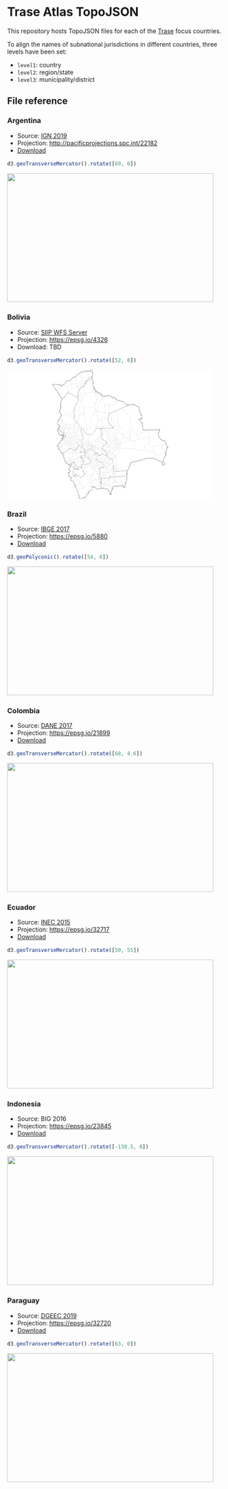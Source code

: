 # Trase Atlas TopoJSON

This repository hosts TopoJSON files for each of the [Trase](https://trase.earth) focus countries.

To align the names of subnational jurisdictions in different countries, three levels have been set:  

* `level1`: country
* `level2`: region/state
* `level3`: municipality/district

## File reference

### Argentina
* Source: [IGN 2019](https://www.ign.gob.ar/NuestrasActividades/InformacionGeoespacial/CapasSIG)
* Projection: http://pacificprojections.spc.int/22182
* [Download](https://cdn.jsdelivr.net/npm/@bayre/trase-atlas@1.1/files/argentina.json)

```js
d3.geoTransverseMercator().rotate([69, 0])
````

<img src="https://raw.githubusercontent.com/sei-international/trase-atlas/master/img/Argentina.png" width="480" height="300">

### Bolivia
* Source: [SIIP WFS Server](http://siip.produccion.gob.bo:8080/geoserver/ows)
* Projection: https://epsg.io/4326
* Download: TBD


```js
d3.geoTransverseMercator().rotate([52, 0])
```

<img src="https://raw.githubusercontent.com/sei-international/trase-atlas/master/img/Bolivia.png" width="480" height="300">

### Brazil
* Source: [IBGE 2017](https://www.ibge.gov.br/geociencias/organizacao-do-territorio/malhas-territoriais/15774-malhas.html?=&t=downloads)
* Projection: https://epsg.io/5880
* [Download](https://cdn.jsdelivr.net/npm/@bayre/trase-atlas@1.1/files/brazil.json)

```js
d3.geoPolyconic().rotate([54, 0])
````

<img src="https://raw.githubusercontent.com/sei-international/trase-atlas/master/img/Brazil.png" width="480" height="300">

### Colombia
* Source: [DANE 2017](https://geoportal.dane.gov.co/servicios/descarga-y-metadatos/descarga-mgn-marco-geoestadistico-nacional/)
* Projection: https://epsg.io/21899
* [Download](https://cdn.jsdelivr.net/npm/@bayre/trase-atlas@1.1/files/colombia.json)

```js
d3.geoTransverseMercator().rotate([68, 4.6])
````

<img src="https://raw.githubusercontent.com/sei-international/trase-atlas/master/img/Colombia.png" width="480" height="300">

### Ecuador
* Source: [INEC 2015](https://www.ecuadorencifras.gob.ec/documentos/web-inec/Cartografia/Clasificador_Geografico/2015/)
* Projection: https://epsg.io/32717
* [Download](https://cdn.jsdelivr.net/npm/@bayre/trase-atlas@1.1/files/ecuador.json)

```js
d3.geoTransverseMercator().rotate([50, 55])
````

<img src="https://raw.githubusercontent.com/sei-international/trase-atlas/master/img/Ecuador.png" width="480" height="300">

### Indonesia
* Source: BIG 2016
* Projection: https://epsg.io/23845
* [Download](https://cdn.jsdelivr.net/npm/@bayre/trase-atlas@1.1/files/indonesia.json)

```js
d3.geoTransverseMercator().rotate([-139.5, 0])
````

<img src="https://raw.githubusercontent.com/sei-international/trase-atlas/master/img/Indonesia.png" width="480" height="300">

### Paraguay
* Source: [DGEEC 2019](http://geo.stp.gov.py/user/dgeec/tables/paraguay_2019_distritos/public)
* Projection: https://epsg.io/32720
* [Download](https://cdn.jsdelivr.net/npm/@bayre/trase-atlas@1.1/files/paraguay.json)

```js
d3.geoTransverseMercator().rotate([63, 0])
````

<img src="https://raw.githubusercontent.com/bayre/trase-atlas/master/img/Paraguay.png" width="480" height="300">
